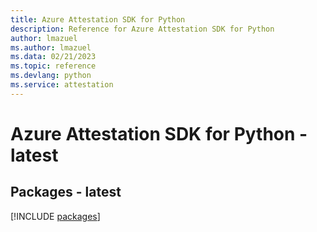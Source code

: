 ```yaml
---
title: Azure Attestation SDK for Python
description: Reference for Azure Attestation SDK for Python
author: lmazuel
ms.author: lmazuel
ms.data: 02/21/2023
ms.topic: reference
ms.devlang: python
ms.service: attestation
---
```

# Azure Attestation SDK for Python - latest
## Packages - latest
[!INCLUDE [packages](attestation-index.md)]